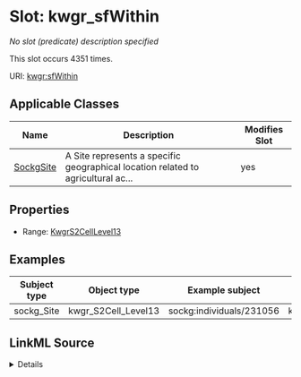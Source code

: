

# Slot: kwgr_sfWithin


_No slot (predicate) description specified_






This slot occurs 4351 times.


URI: [kwgr:sfWithin](http://stko-kwg.geog.ucsb.edu/lod/resource/sfWithin)



<!-- no inheritance hierarchy -->





## Applicable Classes

| Name | Description | Modifies Slot |
| --- | --- | --- |
| [SockgSite](../classes/SockgSite.md) | A Site represents a specific geographical location related to agricultural ac... |  yes  |







## Properties

* Range: [KwgrS2CellLevel13](../classes/KwgrS2CellLevel13.md)






## Examples

| Subject type | Object type | Example subject | Example object | Occurrences |
| --- | --- | --- | --- | --- |
| sockg_Site | kwgr_S2Cell_Level13 | sockg:individuals/231056 | kwgr:s2.level13.9839298676705460224 | 4351 |




## LinkML Source

<details>

```yaml
name: kwgr_sfWithin
annotations:
  count:
    tag: count
    value: 4351
description: No slot (predicate) description specified
examples:
- object:
    example_object: kwgr:s2.level13.9839298676705460224
    example_object_type: kwgr_S2Cell_Level13
    example_predicate: kwgr:sfWithin
    example_subject: sockg:individuals/231056
    example_subject_type: sockg_Site
from_schema: soc-kg
rank: 1000
slot_uri: kwgr:sfWithin
alias: kwgr_sfWithin
domain_of:
- sockg_Site
range: kwgr_S2Cell_Level13

```
</details>